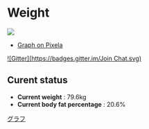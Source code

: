 # Weight
![](https://pixe.la/v1/users/yasuharu519/graphs/weight)
- [Graph on Pixela](https://pixe.la/v1/users/yasuharu519/graphs/weight.html)


[![Gitter](https://badges.gitter.im/Join Chat.svg)](https://gitter.im/yasuharu519/Weight?utm_source=badge&utm_medium=badge&utm_campaign=pr-badge&utm_content=badge)

## Curent status
- **Current weight** : 79.6kg
- **Current body fat percentage** : 20.6%

[グラフ](http://yasuharu519.github.io/Weight/)


